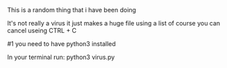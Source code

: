 This is a random thing that i have been doing

It's not really a virus it just makes a huge file using a list 
of course you can cancel useing CTRL + C


#1 you need to have python3 installed 

In your terminal run: python3 virus.py
